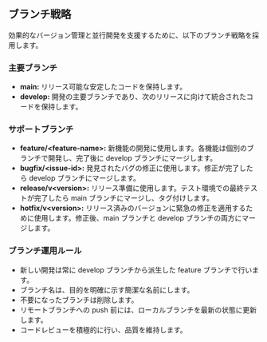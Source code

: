 ## ブランチ戦略

効果的なバージョン管理と並行開発を支援するために、以下のブランチ戦略を採用します。

### 主要ブランチ

* **main:** リリース可能な安定したコードを保持します。
* **develop:** 開発の主要ブランチであり、次のリリースに向けて統合されたコードを保持します。

### サポートブランチ

* **feature/\<feature-name\>:** 新機能の開発に使用します。各機能は個別のブランチで開発し、完了後に develop ブランチにマージします。
* **bugfix/\<issue-id\>:** 発見されたバグの修正に使用します。修正が完了したら develop ブランチにマージします。
* **release/v\<version\>:** リリース準備に使用します。テスト環境での最終テストが完了したら main ブランチにマージし、タグ付けします。
* **hotfix/v\<version\>:** リリース済みのバージョンに緊急の修正を適用するために使用します。修正後、main ブランチと develop ブランチの両方にマージします。

### ブランチ運用ルール

* 新しい開発は常に develop ブランチから派生した feature ブランチで行います。
* ブランチ名は、目的を明確に示す簡潔な名前にします。
* 不要になったブランチは削除します。
* リモートブランチへの push 前には、ローカルブランチを最新の状態に更新します。
* コードレビューを積極的に行い、品質を維持します。
